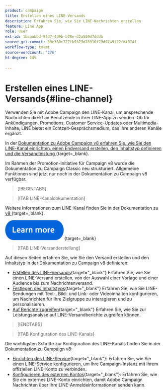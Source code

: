 ```yaml
---
product: campaign
title: Erstellen eines LINE-Versands
description: Erfahren Sie, wie Sie LINE-Nachrichten erstellen
feature: Line App
role: User
exl-id: 1baaabbd-9fd7-4d9b-b78e-d2a559d7dddb
source-git-commit: 89e350c727fb9379d28916f79d9749f22fd4974f
workflow-type: tm+mt
source-wordcount: '276'
ht-degree: 14%

---
```


# Erstellen eines LINE-Versands{#line-channel}

Verwenden Sie mit Adobe Campaign den LINE-Kanal, um ansprechende Nachrichten direkt an Benutzende in ihrer LINE-App zu senden. Ob für Ankündigungen, Promotions, Customer Service-Updates oder Multimedia-Inhalte, LINE bietet ein Echtzeit-Gesprächsmedium, das Ihre anderen Kanäle ergänzt.

In der [Dokumentation zu Adobe Campaign v8 erfahren Sie, wie Sie den LINE-Kanal einrichten, einen Endversand erstellen, den Inhaltstyp definieren und die Versandleistung &#x200B;](https://experienceleague.adobe.com/de/docs/campaign/campaign-v8/send/line.md){target=_blank}.

Im Rahmen der Promotion-Initiative für Campaign v8 wurde die Dokumentation zu Campaign Classic neu strukturiert. Allgemeine Funktionen sind jetzt nur noch in der Dokumentation zu Campaign v8 verfügbar.

>[!BEGINTABS]

>[!TAB LINE-Kanaldokumentation]

Weitere Informationen zum LINE-Kanal finden Sie in der Dokumentation zu [&#x200B; v8 &#x200B;](https://experienceleague.adobe.com/en/docs/campaign/campaign-v8/send/line.html){target=_blank}.


[![Bild](../../assets/do-not-localize/learn-more-button.svg)](https://experienceleague.adobe.com/de/docs/campaign/campaign-v8/send/emails/email){target=_blank}


>[!TAB LINE-Versanderstellung]

Auf diesen Seiten erfahren Sie, wie Sie den Versand erstellen und den Inhaltstyp in der Dokumentation zu Campaign v8 definieren:

* [Erstellen des LINE-Versands](https://experienceleague.adobe.com/de/docs/campaign/campaign-v8/send/line.md#creating-the-delivery){target="_blank"} Erfahren Sie, wie Sie einen LINE-Versand erstellen, von der Auswahl einer Vorlage und einer Audience bis zum Nachrichtenversand.
* [Festlegen des Inhaltstyps](https://experienceleague.adobe.com/de/docs/campaign/campaign-v8/send/line.md#defining-the-content){target="_blank"} Erfahren Sie, wie Sie LINE-Sendungen mit Text-, Bild- und Link- oder Videoinhalten konfigurieren, um Nachrichten für Ihre Zielgruppe zu interagieren und zu personalisieren.
* [Auf Berichte zugreifen](https://experienceleague.adobe.com/de/docs/campaign/campaign-v8/send/line.md#accessing-reports){target="_blank"} Erfahren Sie, wie Sie zur Leistungsanalyse auf LINE-Versandberichte zugreifen können.


>[!ENDTABS]



>[!TAB Konfiguration des LINE-Kanals]

Die wichtigsten Schritte zur Konfiguration des LINE-Kanals finden Sie in der Dokumentation zu Campaign v8:

* [Einrichten des LINE-Service](https://experienceleague.adobe.com/de/docs/campaign/campaign-v8/send/line.md#configure-line-service){target="_blank"}: Erfahren Sie, wie Sie einen LINE-Service konfigurieren, um Ihre Campaign-Instanz mit Ihrem offiziellen LINE-Konto zu verbinden.
* [Konfigurieren des externen Kontos](https://experienceleague.adobe.com/de/docs/campaign/campaign-v8/send/line.md#configure-line-external){target="_blank"}: Erfahren Sie, wie Sie ein externes LINE-Konto einrichten, damit Adobe Campaign Nachrichten über Ihre LINE-Anmeldeinformationen senden kann.

